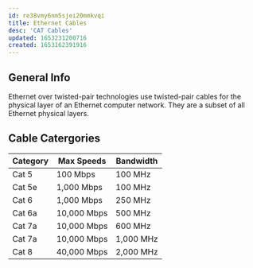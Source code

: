 ```yaml
---
id: re38vmy6nm5sjei20mmkvqi
title: Ethernet Cables
desc: 'CAT Cables'
updated: 1653231200716
created: 1653162391916
---
```


## General Info

Ethernet over twisted-pair technologies use twisted-pair cables for the physical layer of an Ethernet computer network. They are a subset of all Ethernet physical layers.

## Cable Catergories

| Category | Max Speeds | Bandwidth |
| ---------| -----------| ----------|
| Cat 5    | 100 Mbps   | 100 MHz   |
| Cat 5e   | 1,000 Mbps | 100 MHz   |
| Cat 6    | 1,000 Mbps | 250 MHz   |
| Cat 6a   | 10,000 Mbps| 500 MHz   |
| Cat 7a   | 10,000 Mbps| 600 MHz   |
| Cat 7a   | 10,000 Mbps| 1,000 MHz |
| Cat 8    | 40,000 Mbps| 2,000 MHz |
